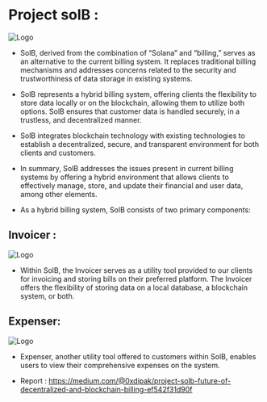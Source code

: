 # Project solB :

![Logo](https://miro.medium.com/v2/resize:fit:828/format:webp/1*ze4HLTQ_T5CH-Kz18auDiQ.png)

- SolB, derived from the combination of “Solana” and “billing,” serves as an alternative to the current billing system. It replaces traditional billing mechanisms and addresses concerns related to the security and trustworthiness of data storage in existing systems.

- SolB represents a hybrid billing system, offering clients the flexibility to store data locally or on the blockchain, allowing them to utilize both options. SolB ensures that customer data is handled securely, in a trustless, and decentralized manner.

- SolB integrates blockchain technology with existing technologies to establish a decentralized, secure, and transparent environment for both clients and customers.

- In summary, SolB addresses the issues present in current billing systems by offering a hybrid environment that allows clients to effectively manage, store, and update their financial and user data, among other elements.

- As a hybrid billing system, SolB consists of two primary components:

## Invoicer :

![Logo](https://miro.medium.com/v2/resize:fit:4800/format:webp/1*yQrvs61KrSLJnCh42DkfKg.png)

- Within SolB, the Invoicer serves as a utility tool provided to our clients for invoicing and storing bills on their preferred platform. The Invoicer offers the flexibility of storing data on a local database, a blockchain system, or both.

## Expenser: 

![Logo](https://miro.medium.com/v2/resize:fit:828/format:webp/1*q67EoOUvcnKbE17NIeDqJA.png)

 - Expenser, another utility tool offered to customers within SolB, enables users to view their comprehensive expenses on the system.

 - Report : https://medium.com/@0xdipak/project-solb-future-of-decentralized-and-blockchain-billing-ef542f31d90f
